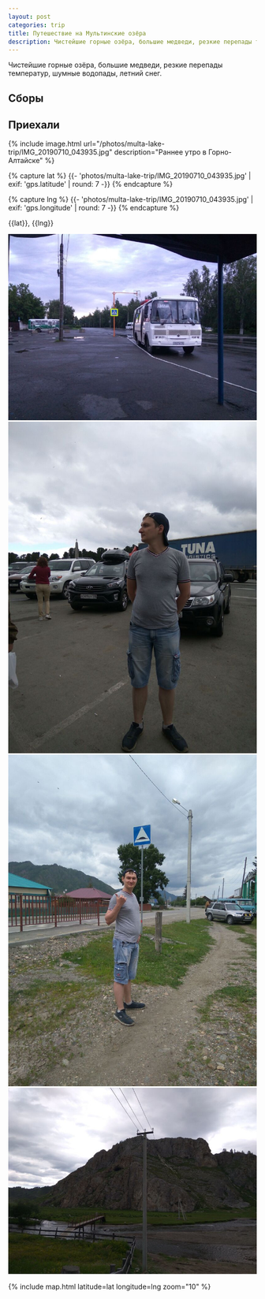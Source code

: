 ```yaml
---
layout: post
categories: trip
title: Путешествие на Мультинские озёра
description: Чистейшие горные озёра, большие медведи, резкие перепады температур, шумные водопады, летний снег.
---
```


Чистейшие горные озёра, большие медведи, резкие перепады температур, шумные водопады, летний снег.

## Сборы

## Приехали

{% include image.html url="/photos/multa-lake-trip/IMG_20190710_043935.jpg" description="Раннее утро в Горно-Алтайске" %}

{% capture lat %}
{{- 'photos/multa-lake-trip/IMG_20190710_043935.jpg' | exif: 'gps.latitude' | round: 7 -}}
{% endcapture %}

{% capture lng %}
{{- 'photos/multa-lake-trip/IMG_20190710_043935.jpg' | exif: 'gps.longitude' | round: 7 -}}
{% endcapture %}

{{lat}}, {{lng}}

![Рождение маршрутов](/photos/multa-lake-trip/IMG_20190710_052534.jpg)
![В горах значительно холоднее](/photos/multa-lake-trip/IMG_20190712_152402.jpg)
![Чем дальше, тем выше горы](/photos/multa-lake-trip/IMG_20190712_161407.jpg)
![Пещера Усть-Кан](/photos/multa-lake-trip/IMG_20190712_173829.jpg)


{% include map.html latitude=lat longitude=lng zoom="10" %}


